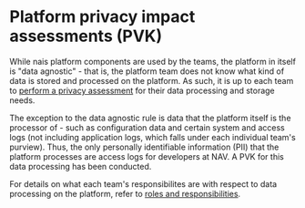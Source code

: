 # Platform privacy impact assessments (PVK)

While nais platform components are used by the teams, the platform in itself is "data agnostic" - that is, the platform team does not know what kind of data is stored and processed on the platform. As such, it is up to each team to [perform a privacy assessment](app-pvk.md) for their data processing and storage needs.

The exception to the data agnostic rule is data that the platform itself is the processor of - such as configuration data and certain system and access logs (not including application logs, which falls under each individual team's purview). 
Thus, the only personally identifiable information (PII) that the platform processes are access logs for developers at NAV. 
A PVK for this data processing has been conducted.

For details on what each team's responsibilites are with respect to data processing on the platform, refer to [roles and responsibilities](./roles-responsibilities.md).

